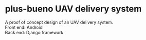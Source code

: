 # plus-bueno UAV delivery system 
A proof of concept design of an UAV delivery system. <br />
Front end: Android <br />
Back end: Django framework 
